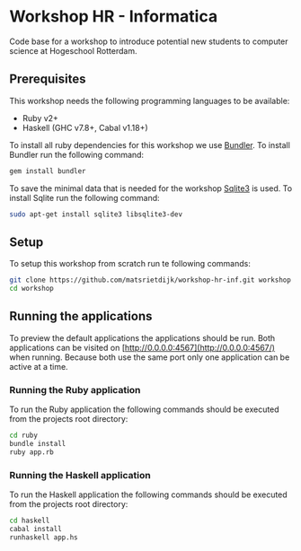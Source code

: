 # Workshop HR - Informatica

Code base for a workshop to introduce potential new students to computer science at Hogeschool Rotterdam.

## Prerequisites

This workshop needs the following programming languages to be available:

* Ruby v2+
* Haskell (GHC v7.8+, Cabal v1.18+)

To install all ruby dependencies for this workshop we use [Bundler](http://bundler.io). To install Bundler run the following command:

```bash
gem install bundler
```

To save the minimal data that is needed for the workshop [Sqlite3](http://www.sqlite.org) is used. To install Sqlite run the following command:

```bash
sudo apt-get install sqlite3 libsqlite3-dev
```

## Setup

To setup this workshop from scratch run te following commands:

```bash
git clone https://github.com/matsrietdijk/workshop-hr-inf.git workshop
cd workshop
```

## Running the applications

To preview the default applications the applications should be run. Both applications can be visited on [http://0.0.0.0:4567](http://0.0.0.0:4567/) when running. Because both use the same port only one application can be active at a time.

### Running the Ruby application

To run the Ruby application the following commands should be executed from the projects root directory:

```bash
cd ruby
bundle install
ruby app.rb
```

### Running the Haskell application

To run the Haskell application the following commands should be executed from the projects root directory:

```bash
cd haskell
cabal install
runhaskell app.hs
```
